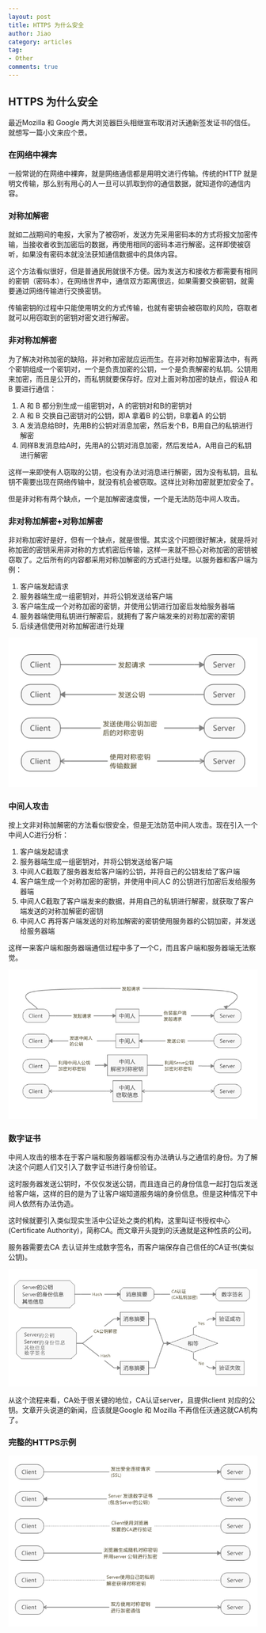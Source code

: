 ```yaml
---
layout: post
title: HTTPS 为什么安全
author: Jiao
category: articles
tag:
- Other
comments: true
---
```


## HTTPS 为什么安全

最近Mozilla 和 Google 两大浏览器巨头相继宣布取消对沃通新签发证书的信任。就想写一篇小文来应个景。

### 在网络中裸奔

一般常说的在网络中裸奔，就是网络通信都是用明文进行传输。传统的HTTP 就是明文传输，那么别有用心的人一旦可以抓取到你的通信数据，就知道你的通信内容。

### 对称加解密

就如二战期间的电报，大家为了被窃听，发送方先采用密码本的方式将报文加密传输，当接收者收到加密后的数据，再使用相同的密码本进行解密。这样即使被窃听，如果没有密码本就没法获知通信数据中的具体内容。

这个方法看似很好，但是普通民用就很不方便。因为发送方和接收方都需要有相同的密钥（密码本），在网络世界中，通信双方距离很远，如果需要交换密钥，就需要通过网络传输进行交换密钥。

传输密钥的过程中只能使用明文的方式传输，也就有密钥会被窃取的风险，窃取者就可以用窃取到的密钥对密文进行解密。

### 非对称加解密

为了解决对称加密的缺陷，非对称加密就应运而生。在非对称加解密算法中，有两个密钥组成一个密钥对，一个是负责加密的公钥，一个是负责解密的私钥。公钥用来加密，而且是公开的，而私钥就要保存好。应对上面对称加密的缺点，假设A 和 B 要进行通信：

1. A 和 B 都分别生成一组密钥对，A 的密钥对和B的密钥对
2. A 和 B 交换自己密钥对的公钥，即A 拿着B 的公钥，B拿着A 的公钥
3. A 发消息给B时，先用B的公钥对消息加密，然后发个B，B用自己的私钥进行解密
4. 同样B发消息给A时，先用A的公钥对消息加密，然后发给A，A用自己的私钥进行解密

这样一来即使有人窃取的公钥，也没有办法对消息进行解密，因为没有私钥，且私钥不需要出现在网络传输中，就没有机会被窃取。这样比对称加密就更加安全了。

但是非对称有两个缺点，一个是加解密速度慢，一个是无法防范中间人攻击。

### 非对称加解密+对称加解密

非对称加密好是好，但有一个缺点，就是很慢。其实这个问题很好解决，就是将对称加密的密钥采用非对称的方式机密后传输，这样一来就不担心对称加密的密钥被窃取了。之后所有的内容都采用对称加解密的方式进行处理。以服务器和客户端为例：

1. 客户端发起请求
2. 服务器端生成一组密钥对，并将公钥发送给客户端
3. 客户端生成一个对称加密的密钥，并使用公钥进行加密后发给服务器端
4. 服务器端使用私钥进行解密后，就拥有了客户端发来的对称加密的密钥
5. 后续通信使用对称加解密进行处理


![](\images\HTTPS为什么安全\SSL.png)


### 中间人攻击

按上文非对称加解密的方法看似很安全，但是无法防范中间人攻击。现在引入一个中间人C进行分析：

1. 客户端发起请求
2. 服务器端生成一组密钥对，并将公钥发送给客户端
3. 中间人C截取了服务器发给客户端的公钥，并将自己的公钥发给了客户端
4. 客户端生成一个对称加密的密钥，并使用中间人C 的公钥进行加密后发给服务器端
5. 中间人C截取了客户端发来的数据，并用自己的私钥进行解密，就获取了客户端发送的对称加解密的密钥
6. 中间人C 再将客户端发送的对称加解密的密钥使用服务器的公钥加密，并发送给服务器端

这样一来客户端和服务器端通信过程中多了一个C，而且客户端和服务器端无法察觉。

![](\images\HTTPS为什么安全\MITM.png)

### 数字证书

中间人攻击的根本在于客户端和服务器端都没有办法确认与之通信的身份。为了解决这个问题人们又引入了数字证书进行身份验证。

这时服务器发送公钥时，不仅仅发送公钥，而且连自己的身份信息一起打包后发送给客户端，这样的目的是为了让客户端知道服务端的身份信息。但是这种情况下中间人依然有办法伪造。

这时候就要引入类似现实生活中公证处之类的机构，这里叫证书授权中心(Certificate Authority)，简称CA。而文章开头提到的沃通就是这种性质的公司。

服务器需要去CA 去认证并生成数字签名，而客户端保存自己信任的CA证书(类似公钥)。

![](..\images\Https为什么安全\CA.png)



从这个流程来看，CA处于很关键的地位，CA认证server，且提供client 对应的公钥。文章开头说道的新闻，应该就是Google 和 Mozilla 不再信任沃通这就CA机构了。

### 完整的HTTPS示例

![](\images\Https为什么安全\HTTPS.png)